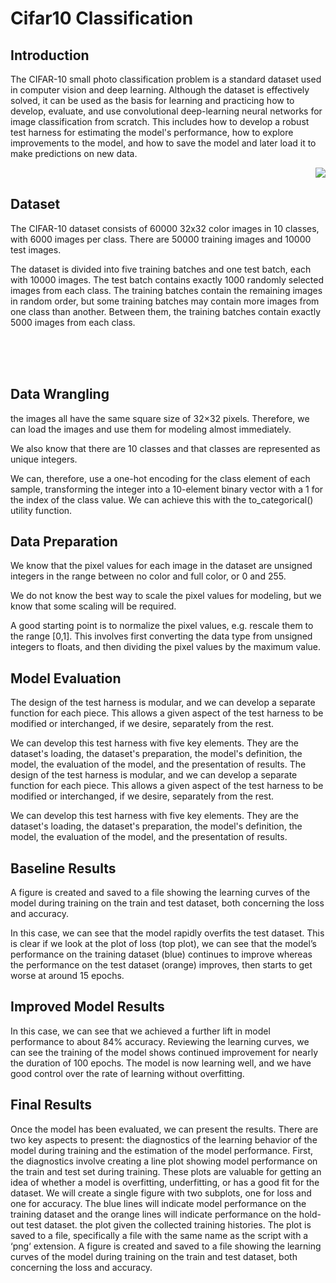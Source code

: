 # Cifar10 Classification

## Introduction
The CIFAR-10 small photo classification problem is a standard dataset used in computer vision and deep learning.
Although the dataset is effectively solved, it can be used as the basis for learning and practicing how to develop, evaluate, and use convolutional deep-learning neural networks for image classification from scratch.
This includes how to develop a robust test harness for estimating the model's performance, how to explore improvements to the model, and how to save the model and later load it to make predictions on new data.

<img src="https://github.com/YousefMohamedSalah/cifar10_classification/assets/99505074/ea380263-4790-4a8b-929b-90a266c59056" align="right"/><br clear="left"/>

## Dataset
The CIFAR-10 dataset consists of 60000 32x32 color images in 10 classes, with 6000 images per class. There are 50000 training images and 10000 test images.

The dataset is divided into five training batches and one test batch, each with 10000 images. The test batch contains exactly 1000 randomly selected images from each class. The training batches contain the remaining images in random order, but some training batches may contain more images from one class than another. Between them, the training batches contain exactly 5000 images from each class. 

<br/><br/><br/>

## Data Wrangling
the images all have the same square size of 32×32 pixels. Therefore, we can load the images and use them for modeling almost immediately.

We also know that there are 10 classes and that classes are represented as unique integers.

We can, therefore, use a one-hot encoding for the class element of each sample, transforming the integer into a 10-element binary vector with a 1 for the index of the class value. We can achieve this with the to_categorical() utility function.


## Data Preparation
We know that the pixel values for each image in the dataset are unsigned integers in the range between no color and full color, or 0 and 255.

We do not know the best way to scale the pixel values for modeling, but we know that some scaling will be required.

A good starting point is to normalize the pixel values, e.g. rescale them to the range [0,1]. This involves first converting the data type from unsigned integers to floats, and then dividing the pixel values by the maximum value.


## Model Evaluation
The design of the test harness is modular, and we can develop a separate function for each piece. This allows a given aspect of the test harness to be modified or interchanged, if we desire, separately from the rest.

We can develop this test harness with five key elements. They are the dataset's loading, the dataset's preparation, the model's definition, the model, the evaluation of the model, and the presentation of results.
The design of the test harness is modular, and we can develop a separate function for each piece. This allows a given aspect of the test harness to be modified or interchanged, if we desire, separately from the rest.

We can develop this test harness with five key elements. They are the dataset's loading, the dataset's preparation, the model's definition, the model, the evaluation of the model, and the presentation of results.

## Baseline Results
A figure is created and saved to a file showing the learning curves of the model during training on the train and test dataset, both concerning the loss and accuracy.

In this case, we can see that the model rapidly overfits the test dataset. This is clear if we look at the plot of loss (top plot), we can see that the model’s performance on the training dataset (blue) continues to improve whereas the performance on the test dataset (orange) improves, then starts to get worse at around 15 epochs.

## Improved Model Results
In this case, we can see that we achieved a further lift in model performance to about 84% accuracy.
Reviewing the learning curves, we can see the training of the model shows continued improvement for nearly the duration of 100 epochs.
The model is now learning well, and we have good control over the rate of learning without overfitting.

## Final Results
Once the model has been evaluated, we can present the results.
There are two key aspects to present: the diagnostics of the learning behavior of the model during training and the estimation of the model performance.
First, the diagnostics involve creating a line plot showing model performance on the train and test set during training. 
These plots are valuable for getting an idea of whether a model is overfitting, underfitting, or has a good fit for the dataset.
We will create a single figure with two subplots, one for loss and one for accuracy. 
The blue lines will indicate model performance on the training dataset and the orange lines will indicate performance on the hold-out test dataset. 
the plot given the collected training histories. The plot is saved to a file, specifically a file with the same name as the script with a ‘png‘ extension.
A figure is created and saved to a file showing the learning curves of the model during training on the train and test dataset, both concerning the loss and accuracy.

